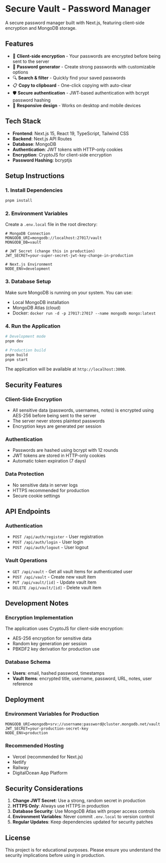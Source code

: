 # Secure Vault - Password Manager

A secure password manager built with Next.js, featuring client-side encryption and MongoDB storage.

## Features

- 🔐 **Client-side encryption** - Your passwords are encrypted before being sent to the server
- 🎲 **Password generator** - Create strong passwords with customizable options
- 🔍 **Search & filter** - Quickly find your saved passwords
- 📋 **Copy to clipboard** - One-click copying with auto-clear
- 🛡️ **Secure authentication** - JWT-based authentication with bcrypt password hashing
- 📱 **Responsive design** - Works on desktop and mobile devices

## Tech Stack

- **Frontend**: Next.js 15, React 19, TypeScript, Tailwind CSS
- **Backend**: Next.js API Routes
- **Database**: MongoDB
- **Authentication**: JWT tokens with HTTP-only cookies
- **Encryption**: CryptoJS for client-side encryption
- **Password Hashing**: bcryptjs

## Setup Instructions

### 1. Install Dependencies

```bash
pnpm install
```

### 2. Environment Variables

Create a `.env.local` file in the root directory:

```env
# MongoDB Connection
MONGODB_URI=mongodb://localhost:27017/vault
MONGODB_DB=vault

# JWT Secret (change this in production)
JWT_SECRET=your-super-secret-jwt-key-change-in-production

# Next.js Environment
NODE_ENV=development
```

### 3. Database Setup

Make sure MongoDB is running on your system. You can use:
- Local MongoDB installation
- MongoDB Atlas (cloud)
- Docker: `docker run -d -p 27017:27017 --name mongodb mongo:latest`

### 4. Run the Application

```bash
# Development mode
pnpm dev

# Production build
pnpm build
pnpm start
```

The application will be available at `http://localhost:3000`.

## Security Features

### Client-Side Encryption
- All sensitive data (passwords, usernames, notes) is encrypted using AES-256 before being sent to the server
- The server never stores plaintext passwords
- Encryption keys are generated per session

### Authentication
- Passwords are hashed using bcrypt with 12 rounds
- JWT tokens are stored in HTTP-only cookies
- Automatic token expiration (7 days)

### Data Protection
- No sensitive data in server logs
- HTTPS recommended for production
- Secure cookie settings

## API Endpoints

### Authentication
- `POST /api/auth/register` - User registration
- `POST /api/auth/login` - User login
- `POST /api/auth/logout` - User logout

### Vault Operations
- `GET /api/vault` - Get all vault items for authenticated user
- `POST /api/vault` - Create new vault item
- `PUT /api/vault/[id]` - Update vault item
- `DELETE /api/vault/[id]` - Delete vault item

## Development Notes

### Encryption Implementation
The application uses CryptoJS for client-side encryption:
- AES-256 encryption for sensitive data
- Random key generation per session
- PBKDF2 key derivation for production use

### Database Schema
- **Users**: email, hashed password, timestamps
- **Vault Items**: encrypted title, username, password, URL, notes, user reference

## Deployment

### Environment Variables for Production
```env
MONGODB_URI=mongodb+srv://username:password@cluster.mongodb.net/vault
JWT_SECRET=your-production-secret-key
NODE_ENV=production
```

### Recommended Hosting
- Vercel (recommended for Next.js)
- Netlify
- Railway
- DigitalOcean App Platform

## Security Considerations

1. **Change JWT Secret**: Use a strong, random secret in production
2. **HTTPS Only**: Always use HTTPS in production
3. **Database Security**: Use MongoDB Atlas with proper access controls
4. **Environment Variables**: Never commit `.env.local` to version control
5. **Regular Updates**: Keep dependencies updated for security patches

## License

This project is for educational purposes. Please ensure you understand the security implications before using in production.
